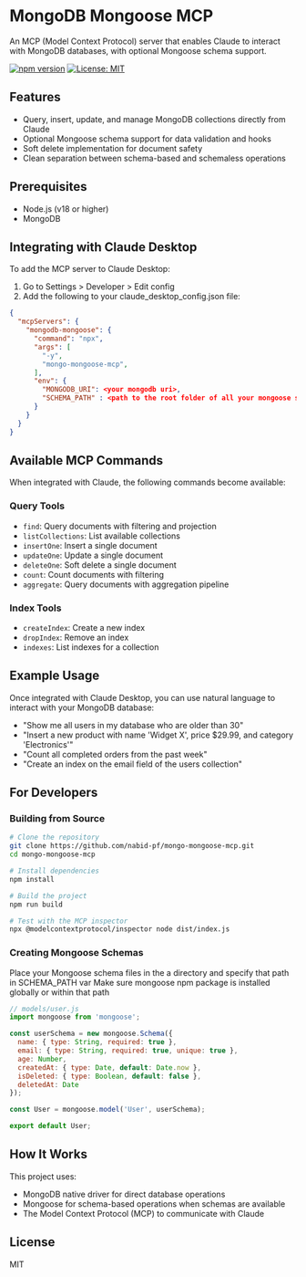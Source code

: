 # MongoDB Mongoose MCP

An MCP (Model Context Protocol) server that enables Claude to interact with MongoDB databases, with optional Mongoose schema support.

[![npm version](https://img.shields.io/npm/v/mongo-mongoose-mcp.svg)](https://www.npmjs.com/package/mongo-mongoose-mcp)
[![License: MIT](https://img.shields.io/badge/License-MIT-yellow.svg)](https://opensource.org/licenses/MIT)

## Features

- Query, insert, update, and manage MongoDB collections directly from Claude
- Optional Mongoose schema support for data validation and hooks
- Soft delete implementation for document safety
- Clean separation between schema-based and schemaless operations

## Prerequisites
- Node.js (v18 or higher)
- MongoDB

## Integrating with Claude Desktop

To add the MCP server to Claude Desktop:

1. Go to Settings > Developer > Edit config
2. Add the following to your claude_desktop_config.json file:

```json
{
  "mcpServers": {
    "mongodb-mongoose": {
      "command": "npx",
      "args": [
        "-y", 
        "mongo-mongoose-mcp",
      ],
      "env": {
        "MONGODB_URI": <your mongodb uri>,
        "SCHEMA_PATH" : <path to the root folder of all your mongoose schemas>
      }
    }
  }
}
```

## Available MCP Commands

When integrated with Claude, the following commands become available:

### Query Tools
- `find`: Query documents with filtering and projection
- `listCollections`: List available collections
- `insertOne`: Insert a single document
- `updateOne`: Update a single document
- `deleteOne`: Soft delete a single document
- `count`: Count documents with filtering
- `aggregate`: Query documents with aggregation pipeline

### Index Tools
- `createIndex`: Create a new index
- `dropIndex`: Remove an index
- `indexes`: List indexes for a collection

## Example Usage

Once integrated with Claude Desktop, you can use natural language to interact with your MongoDB database:

- "Show me all users in my database who are older than 30"
- "Insert a new product with name 'Widget X', price $29.99, and category 'Electronics'"
- "Count all completed orders from the past week"
- "Create an index on the email field of the users collection"

## For Developers

### Building from Source

```bash
# Clone the repository
git clone https://github.com/nabid-pf/mongo-mongoose-mcp.git
cd mongo-mongoose-mcp

# Install dependencies
npm install

# Build the project
npm run build

# Test with the MCP inspector
npx @modelcontextprotocol/inspector node dist/index.js
```

### Creating Mongoose Schemas

Place your Mongoose schema files in the a directory and specify that path in SCHEMA_PATH var
Make sure mongoose npm package is installed globally or within that path

```javascript
// models/user.js
import mongoose from 'mongoose';

const userSchema = new mongoose.Schema({
  name: { type: String, required: true },
  email: { type: String, required: true, unique: true },
  age: Number,
  createdAt: { type: Date, default: Date.now },
  isDeleted: { type: Boolean, default: false },
  deletedAt: Date
});

const User = mongoose.model('User', userSchema);

export default User;
```

## How It Works

This project uses:
- MongoDB native driver for direct database operations
- Mongoose for schema-based operations when schemas are available
- The Model Context Protocol (MCP) to communicate with Claude

## License

MIT
